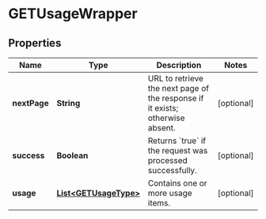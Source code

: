 

# GETUsageWrapper


## Properties

| Name | Type | Description | Notes |
|------------ | ------------- | ------------- | -------------|
|**nextPage** | **String** | URL to retrieve the next page of the response if it exists; otherwise absent.  |  [optional] |
|**success** | **Boolean** | Returns &#x60;true&#x60; if the request was processed successfully.  |  [optional] |
|**usage** | [**List&lt;GETUsageType&gt;**](GETUsageType.md) | Contains one or more usage items.  |  [optional] |



